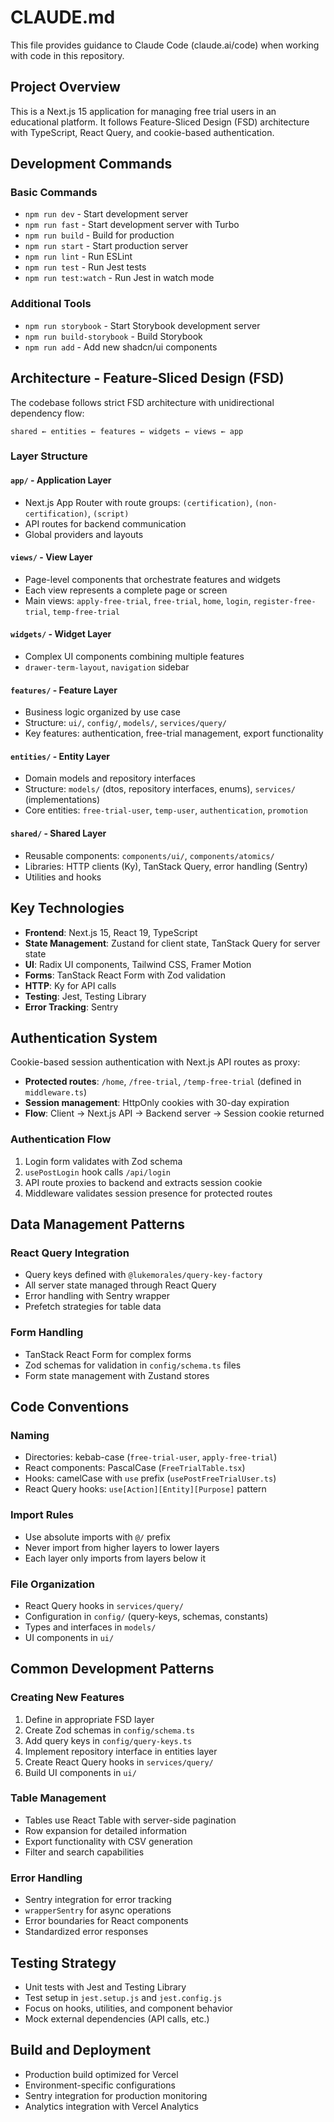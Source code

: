 # CLAUDE.md

This file provides guidance to Claude Code (claude.ai/code) when working with code in this repository.

## Project Overview

This is a Next.js 15 application for managing free trial users in an educational platform. It follows Feature-Sliced Design (FSD) architecture with TypeScript, React Query, and cookie-based authentication.

## Development Commands

### Basic Commands
- `npm run dev` - Start development server
- `npm run fast` - Start development server with Turbo
- `npm run build` - Build for production
- `npm run start` - Start production server
- `npm run lint` - Run ESLint
- `npm run test` - Run Jest tests
- `npm run test:watch` - Run Jest in watch mode

### Additional Tools
- `npm run storybook` - Start Storybook development server
- `npm run build-storybook` - Build Storybook
- `npm run add` - Add new shadcn/ui components

## Architecture - Feature-Sliced Design (FSD)

The codebase follows strict FSD architecture with unidirectional dependency flow:

```
shared ← entities ← features ← widgets ← views ← app
```

### Layer Structure

#### `app/` - Application Layer
- Next.js App Router with route groups: `(certification)`, `(non-certification)`, `(script)`
- API routes for backend communication
- Global providers and layouts

#### `views/` - View Layer  
- Page-level components that orchestrate features and widgets
- Each view represents a complete page or screen
- Main views: `apply-free-trial`, `free-trial`, `home`, `login`, `register-free-trial`, `temp-free-trial`

#### `widgets/` - Widget Layer
- Complex UI components combining multiple features
- `drawer-term-layout`, `navigation` sidebar

#### `features/` - Feature Layer
- Business logic organized by use case
- Structure: `ui/`, `config/`, `models/`, `services/query/`
- Key features: authentication, free-trial management, export functionality

#### `entities/` - Entity Layer
- Domain models and repository interfaces
- Structure: `models/` (dtos, repository interfaces, enums), `services/` (implementations)
- Core entities: `free-trial-user`, `temp-user`, `authentication`, `promotion`

#### `shared/` - Shared Layer
- Reusable components: `components/ui/`, `components/atomics/`
- Libraries: HTTP clients (Ky), TanStack Query, error handling (Sentry)
- Utilities and hooks

## Key Technologies

- **Frontend**: Next.js 15, React 19, TypeScript
- **State Management**: Zustand for client state, TanStack Query for server state
- **UI**: Radix UI components, Tailwind CSS, Framer Motion
- **Forms**: TanStack React Form with Zod validation
- **HTTP**: Ky for API calls
- **Testing**: Jest, Testing Library
- **Error Tracking**: Sentry

## Authentication System

Cookie-based session authentication with Next.js API routes as proxy:

- **Protected routes**: `/home`, `/free-trial`, `/temp-free-trial` (defined in `middleware.ts`)
- **Session management**: HttpOnly cookies with 30-day expiration
- **Flow**: Client → Next.js API → Backend server → Session cookie returned

### Authentication Flow
1. Login form validates with Zod schema
2. `usePostLogin` hook calls `/api/login`
3. API route proxies to backend and extracts session cookie
4. Middleware validates session presence for protected routes

## Data Management Patterns

### React Query Integration
- Query keys defined with `@lukemorales/query-key-factory`
- All server state managed through React Query
- Error handling with Sentry wrapper
- Prefetch strategies for table data

### Form Handling
- TanStack React Form for complex forms
- Zod schemas for validation in `config/schema.ts` files
- Form state management with Zustand stores

## Code Conventions

### Naming
- Directories: kebab-case (`free-trial-user`, `apply-free-trial`)
- React components: PascalCase (`FreeTrialTable.tsx`)
- Hooks: camelCase with `use` prefix (`usePostFreeTrialUser.ts`)
- React Query hooks: `use[Action][Entity][Purpose]` pattern

### Import Rules
- Use absolute imports with `@/` prefix
- Never import from higher layers to lower layers
- Each layer only imports from layers below it

### File Organization
- React Query hooks in `services/query/`
- Configuration in `config/` (query-keys, schemas, constants)
- Types and interfaces in `models/`
- UI components in `ui/`

## Common Development Patterns

### Creating New Features
1. Define in appropriate FSD layer
2. Create Zod schemas in `config/schema.ts`
3. Add query keys in `config/query-keys.ts`
4. Implement repository interface in entities layer
5. Create React Query hooks in `services/query/`
6. Build UI components in `ui/`

### Table Management
- Tables use React Table with server-side pagination
- Row expansion for detailed information
- Export functionality with CSV generation
- Filter and search capabilities

### Error Handling
- Sentry integration for error tracking
- `wrapperSentry` for async operations
- Error boundaries for React components
- Standardized error responses

## Testing Strategy

- Unit tests with Jest and Testing Library
- Test setup in `jest.setup.js` and `jest.config.js`
- Focus on hooks, utilities, and component behavior
- Mock external dependencies (API calls, etc.)

## Build and Deployment

- Production build optimized for Vercel
- Environment-specific configurations
- Sentry integration for production monitoring
- Analytics integration with Vercel Analytics